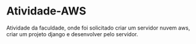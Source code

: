 # Atividade-AWS
Atividade da faculdade, onde foi solicitado criar um servidor nuvem aws, criar  um projeto django e desenvolver pelo servidor.
